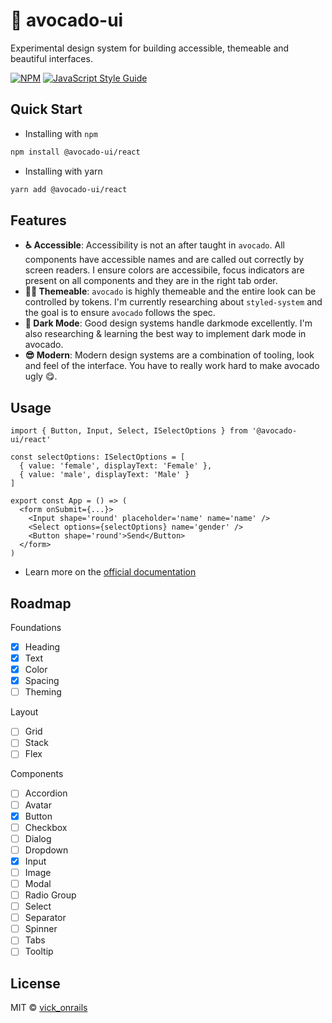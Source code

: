 # 🥑 avocado-ui

Experimental design system for building accessible, themeable and beautiful interfaces.

[![NPM](https://img.shields.io/npm/v/avocado-ui.svg)](https://www.npmjs.com/package/avocado-ui) [![JavaScript Style Guide](https://img.shields.io/badge/code_style-standard-brightgreen.svg)](https://standardjs.com)

## Quick Start

- Installing with `npm`

```bash
npm install @avocado-ui/react
```

- Installing with yarn

```bash
yarn add @avocado-ui/react
```

## Features

- **♿ Accessible**: Accessibility is not an after taught in `avocado`. All components have accessible names and are called out correctly by screen readers. I ensure colors are accessibile, focus indicators are present on all components and they are in the right tab order.
- **💅🏼 Themeable**: `avocado` is highly themeable and the entire look can be controlled by tokens. I'm currently researching about `styled-system` and the goal is to ensure `avocado` follows the spec.
- **🌃 Dark Mode**: Good design systems handle darkmode excellently. I'm also researching & learning the best way to implement dark mode in avocado.
- **😎 Modern**: Modern design systems are a combination of tooling, look and feel of the interface. You have to really work hard to make avocado ugly 😋.

## Usage

```tsx
import { Button, Input, Select, ISelectOptions } from '@avocado-ui/react'

const selectOptions: ISelectOptions = [
  { value: 'female', displayText: 'Female' },
  { value: 'male', displayText: 'Male' }
]

export const App = () => (
  <form onSubmit={...}>
    <Input shape='round' placeholder='name' name='name' />
    <Select options={selectOptions} name='gender' />
    <Button shape='round'>Send</Button>
  </form>
)
```

- Learn more on the [official documentation](https://avocado-ui-vickonrails.vercel.app/docs/)

## Roadmap

Foundations

- [x] Heading
- [x] Text
- [x] Color
- [x] Spacing
- [ ] Theming

Layout

- [ ] Grid
- [ ] Stack
- [ ] Flex

Components

- [ ] Accordion
- [ ] Avatar
- [x] Button
- [ ] Checkbox
- [ ] Dialog
- [ ] Dropdown
- [x] Input
- [ ] Image
- [ ] Modal
- [ ] Radio Group
- [ ] Select
- [ ] Separator
- [ ] Spinner
- [ ] Tabs
- [ ] Tooltip

## License

MIT © [vick_onrails](https://github.com/vick_onrails)
